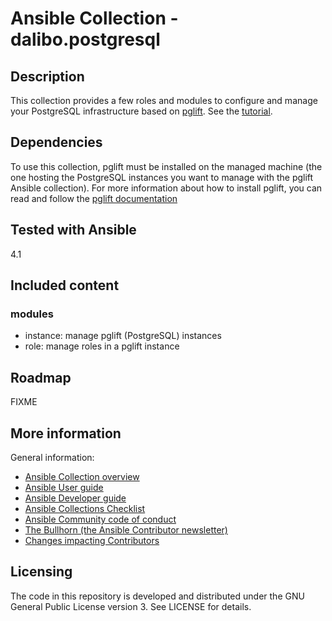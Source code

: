 # Ansible Collection - dalibo.postgresql

## Description

This collection provides a few roles and modules to configure and manage your
PostgreSQL infrastructure based on [pglift](../../../../docs/index.rst).
See the [tutorial](../../../../docs/ansible).

## Dependencies

To use this collection, pglift must be installed on the managed machine (the
one hosting the PostgreSQL instances you want to manage with the pglift
Ansible collection). For more information about how to install pglift, you can
read and follow the [pglift documentation](../../../../docs/tutorials/install.rst)

## Tested with Ansible

4.1

## Included content

### modules

- instance: manage pglift (PostgreSQL) instances
- role: manage roles in a pglift instance

## Roadmap

FIXME

## More information

General information:

- [Ansible Collection overview](https://github.com/ansible-collections/overview)
- [Ansible User guide](https://docs.ansible.com/ansible/latest/user_guide/index.html)
- [Ansible Developer guide](https://docs.ansible.com/ansible/latest/dev_guide/index.html)
- [Ansible Collections Checklist](https://github.com/ansible-collections/overview/blob/master/collection_requirements.rst)
- [Ansible Community code of conduct](https://docs.ansible.com/ansible/latest/community/code_of_conduct.html)
- [The Bullhorn (the Ansible Contributor newsletter)](https://us19.campaign-archive.com/home/?u=56d874e027110e35dea0e03c1&id=d6635f5420)
- [Changes impacting Contributors](https://github.com/ansible-collections/overview/issues/45)

## Licensing

The code in this repository is developed and distributed under the GNU General
Public License version 3. See LICENSE for details.
